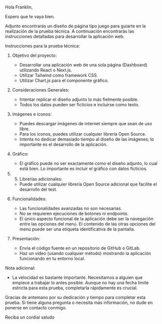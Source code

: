 Hola Franklin,

Espero que te vaya bien.

Adjunto encontrarás un diseño de página tipo juego para guiarte en la realización de la prueba técnica. A continuación encontrarás las instrucciones detalladas para desarrollar la aplicación web.

Instrucciones para la prueba técnica:

1. Objetivo del proyecto:
   - Desarrollar una aplicación web de una sola página (Dashboard) utilizando React o Next.js.
   - Utilizar Tailwind como framework CSS.
   - Utilizar Chart.js para el componente gráfico.

2. Consideraciones Generales:
   - Intentar replicar el diseño adjunto lo más fielmente posible.
   - Todos los datos pueden ser ficticios e incluirse como texto.

3. Imágenes e iconos:
   - Puedes descargar imágenes de internet siempre que sean de uso libre.
   - Para los iconos, puedes utilizar cualquier librería Open Source.
   - Intenta no dedicar demasiado tiempo al diseño de las imágenes; lo importante es el desarrollo de la aplicación.

4. Gráfico:
   - El gráfico puede no ser exactamente como el diseño adjunto, lo cual está bien. Lo importante es incluir el gráfico con datos ficticios.

5. 5. Librerías adicionales:
   - Puede utilizar cualquier librería Open Source adicional que facilite el desarrollo del test.

6. Funcionalidades:
   - Las funcionalidades avanzadas no son necesarias.
   - No se requieren ejecuciones de botones ni endpoints.
   - El único aspecto funcional de la aplicación debe ser la navegación entre las opciones del menú. El contenido de las otras opciones del menú puede ser una etiqueta identificativa de la pantalla.


7. Presentación:
   - Envía el código fuente en un repositorio de GitHub o GitLab.
   - Haz un vídeo (usando cualquier método) mostrando la aplicación funcionando en tu entorno local.

Nota adicional:
   - La velocidad es bastante importante. Necesitamos a alguien que empiece a trabajar lo antes posible. Aunque no hay una fecha límite estricta para esta prueba, completarla rápidamente es crucial.

Gracias de antemano por su dedicación y tiempo para completar esta prueba. Si tiene alguna pregunta o necesita más información, no dude en ponerse en contacto conmigo.

Reciba un cordial saludo